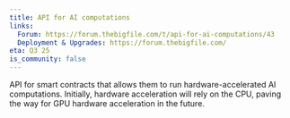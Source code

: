 ```yaml
---
title: API for AI computations
links:
  Forum: https://forum.thebigfile.com/t/api-for-ai-computations/43
  Deployment & Upgrades: https://forum.thebigfile.com/
eta: Q3 25
is_community: false
---
```


API for smart contracts that allows them to run hardware-accelerated AI computations. Initially, hardware acceleration will rely on the CPU, paving the way for GPU hardware acceleration in the future.

